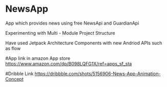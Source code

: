 # NewsApp
App which provides news using free NewsApi and GuardianApi

Experimenting with Multi - Module Project Structure

Have used Jetpack Architecture Components with new Andriod APIs such as flow 

#App link in amazon App store
https://www.amazon.com/dp/B098LQFG1X/ref=apps_sf_sta

#Dribble Link
https://dribbble.com/shots/5156906-News-App-Animation-Concept
